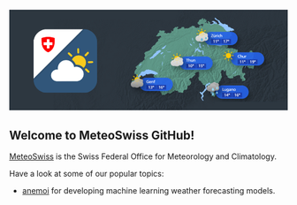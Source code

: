 ![](./combined_banner.png)

## Welcome to MeteoSwiss GitHub!

[MeteoSwiss](https://www.meteoswiss.ch/) is the Swiss Federal Office for Meteorology and Climatology.

Have a look at some of our popular topics:
* [anemoi](https://github.com/search?q=topic%3Aanemoi+org%3AMeteoSwiss&type=repositories) for developing machine learning weather forecasting models.

